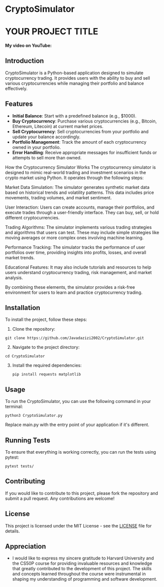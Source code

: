 # CryptoSimulator
 # YOUR PROJECT TITLE
 #### My video on YouTube: <URL HERE>

## Introduction
CryptoSimulator is a Python-based application designed to simulate cryptocurrency trading. It provides users with the ability to buy and sell various cryptocurrencies while managing their portfolio and balance effectively.

## Features
- **Initial Balance**: Start with a predefined balance (e.g., $1000).
- **Buy Cryptocurrency**: Purchase various cryptocurrencies (e.g., Bitcoin, Ethereum, Litecoin) at current market prices.
- **Sell Cryptocurrency**: Sell cryptocurrencies from your portfolio and update your balance accordingly.
- **Portfolio Management**: Track the amount of each cryptocurrency owned in your portfolio.
- **Error Handling**: Receive appropriate messages for insufficient funds or attempts to sell more than owned.

How the Cryptocurrency Simulator Works
The cryptocurrency simulator is designed to mimic real-world trading and investment scenarios in the crypto market using Python. It operates through the following steps:

Market Data Simulation: The simulator generates synthetic market data based on historical trends and volatility patterns. This data includes price movements, trading volumes, and market sentiment.

User Interaction: Users can create accounts, manage their portfolios, and execute trades through a user-friendly interface. They can buy, sell, or hold different cryptocurrencies.

Trading Algorithms: The simulator implements various trading strategies and algorithms that users can test. These may include simple strategies like moving averages or more complex ones involving machine learning.

Performance Tracking: The simulator tracks the performance of user portfolios over time, providing insights into profits, losses, and overall market trends.

Educational Features: It may also include tutorials and resources to help users understand cryptocurrency trading, risk management, and market analysis.

By combining these elements, the simulator provides a risk-free environment for users to learn and practice cryptocurrency trading.

## Installation
To install the project, follow these steps:

1. Clone the repository:
   
`git clone https://github.com/Javadazizi2002/CryptoSimulator.git`

2. Navigate to the project directory:
   
`cd CryptoSimulator`

3. Install the required dependencies:
   
   `pip install requests matplotlib`

   
## Usage
To run the CryptoSimulator, you can use the following command in your terminal:

`python3 CryptoSimulator.py`


Replace main.py with the entry point of your application if it's different.

## Running Tests
To ensure that everything is working correctly, you can run the tests using pytest:

`pytest tests/`

## Contributing
If you would like to contribute to this project, please fork the repository and submit a pull request. Any contributions are welcome!

## License
This project is licensed under the MIT License - see the [LICENSE](LICENSE) file for details.

## Appreciation
- I would like to express my sincere gratitude to Harvard University and the CS50P course for providing invaluable resources and knowledge that greatly contributed to the development of this project. The skills and concepts learned throughout the course were instrumental in shaping my understanding of programming and software development.





